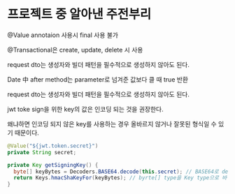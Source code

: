 # 프로젝트 중 알아낸 주전부리

@Value annotaion 사용시 final 사용 불가

@Transactional은 create, update, delete 시 사용

 request dto는 생성자와 빌더 패턴을 필수적으로 생성하지 않아도 된다.

Date 中 after method는 parameter로 넘겨준 값보다 클 때 true 반환

request dto는 생성자와 빌더 패턴을 필수적으로 생성하지 않아도 된다.

jwt toke sign을 위한 key의 값은 인코딩 되는 것을 권장한다. 

왜냐하면 인코딩 되지 않은 key를 사용하는 경우 올바르지 않거나 잘못된 형식일 수 있기 때문이다.

```java
@Value("${jwt.token.secret}")
private String secret;

private Key getSigningKey() {
  byte[] keyBytes = Decoders.BASE64.decode(this.secret); // BASE64로 decode한다.
  return Keys.hmacShaKeyFor(keyBytes); // byrte[] type을 Key type으로 바꾸는 method
}
```

